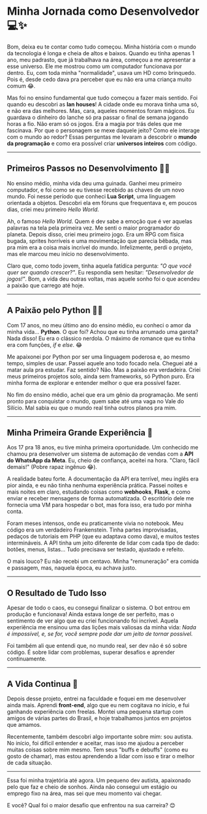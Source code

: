 # Minha Jornada como Desenvolvedor 💻✨  

Bom, deixa eu te contar como tudo começou. Minha história com o mundo da tecnologia é longa e cheia de altos e baixos. Quando eu tinha apenas 1 ano, meu padrasto, que já trabalhava na área, começou a me apresentar a esse universo. Ele me mostrou como um computador funcionava por dentro. Eu, com toda minha "normalidade", usava um HD como brinquedo. Pois é, desde cedo dava pra perceber que eu não era uma criança muito comum 😂.  

Mas foi no ensino fundamental que tudo começou a fazer mais sentido. Foi quando eu descobri as **lan houses**! A cidade onde eu morava tinha uma só, e não era das melhores. Mas, cara, aqueles momentos foram mágicos. Eu guardava o dinheiro do lanche só pra passar o final de semana jogando horas a fio. Não eram só os jogos. Era a magia por trás deles que me fascinava. Por que o personagem se mexe daquele jeito? Como ele interage com o mundo ao redor? Essas perguntas me levaram a descobrir o **mundo da programação** e como era possível criar **universos inteiros** com código.  

---

## Primeiros Passos no Desenvolvimento 👨‍💻  

No ensino médio, minha vida deu uma guinada. Ganhei meu primeiro computador, e foi como se eu tivesse recebido as chaves de um novo mundo. Foi nesse período que conheci **Lua Script**, uma linguagem orientada a objetos. Descobri ela em fóruns que frequentava e, em poucos dias, criei meu primeiro *Hello World*.  

Ah, o famoso *Hello World*. Quem é dev sabe a emoção que é ver aquelas palavras na tela pela primeira vez. Me senti o maior programador do planeta. Depois disso, criei meu primeiro jogo. Era um RPG com física bugada, sprites horríveis e uma movimentação que parecia bêbada, mas pra mim era a coisa mais incrível do mundo. Infelizmente, perdi o projeto, mas ele marcou meu início no desenvolvimento.  

Claro que, como todo jovem, tinha aquela fatídica pergunta: *"O que você quer ser quando crescer?"*. Eu respondia sem hesitar: *"Desenvolvedor de jogos!"*. Bom, a vida deu outras voltas, mas aquele sonho foi o que acendeu a paixão que carrego até hoje.  

---

## A Paixão pelo Python 🐍💙  

Com 17 anos, no meu último ano do ensino médio, eu conheci o amor da minha vida... **Python**. O que foi? Achou que eu tinha arrumado uma garota? Nada disso! Eu era o clássico nerdola. O máximo de romance que eu tinha era com funções, *if* e *else*. 😂  

Me apaixonei por Python por ser uma linguagem poderosa e, ao mesmo tempo, simples de usar. Passei aquele ano todo focado nela. Cheguei até a matar aula pra estudar. Faz sentido? Não. Mas a paixão era verdadeira. Criei meus primeiros projetos solo, ainda sem frameworks, só Python puro. Era minha forma de explorar e entender melhor o que era possível fazer.  

No fim do ensino médio, achei que era um gênio da programação. Me senti pronto para conquistar o mundo, quem sabe até uma vaga no Vale do Silício. Mal sabia eu que o mundo real tinha outros planos pra mim.  

---

## Minha Primeira Grande Experiência 🚀  

Aos 17 pra 18 anos, eu tive minha primeira oportunidade. Um conhecido me chamou pra desenvolver um sistema de automação de vendas com a **API do WhatsApp da Meta**. Eu, cheio de confiança, aceitei na hora. "Claro, fácil demais!" (Pobre rapaz ingênuo 😂).  

A realidade bateu forte. A documentação da API era terrível, meu inglês era pior ainda, e eu não tinha nenhuma experiência prática. Passei noites e mais noites em claro, estudando coisas como **webhooks**, **Flask**, e como enviar e receber mensagens de forma automatizada. O escritório dele me fornecia uma VM para hospedar o bot, mas fora isso, era tudo por minha conta.  

Foram meses intensos, onde eu praticamente vivia no notebook. Meu código era um verdadeiro Frankenstein. Tinha partes improvisadas, pedaços de tutoriais em PHP (que eu adaptava como dava), e muitos testes intermináveis. A API tinha um jeito diferente de lidar com cada tipo de dado: botões, menus, listas... Tudo precisava ser testado, ajustado e refeito.  

O mais louco? Eu não recebi um centavo. Minha "remuneração" era comida e passagem, mas, naquela época, eu achava justo.  

---

## O Resultado de Tudo Isso  

Apesar de todo o caos, eu consegui finalizar o sistema. O bot entrou em produção e funcionava! Ainda estava longe de ser perfeito, mas o sentimento de ver algo que eu criei funcionando foi incrível. Aquela experiência me ensinou uma das lições mais valiosas da minha vida: *Nada é impossível, e, se for, você sempre pode dar um jeito de tornar possível.*  

Foi também ali que entendi que, no mundo real, ser dev não é só sobre código. É sobre lidar com problemas, superar desafios e aprender continuamente.  

---

## A Vida Continua 🌱  

Depois desse projeto, entrei na faculdade e foquei em me desenvolver ainda mais. Aprendi **front-end**, algo que eu nem cogitava no início, e fui ganhando experiência com freelas. Montei uma pequena startup com amigos de várias partes do Brasil, e hoje trabalhamos juntos em projetos que amamos.  

Recentemente, também descobri algo importante sobre mim: sou autista. No início, foi difícil entender e aceitar, mas isso me ajudou a perceber muitas coisas sobre mim mesmo. Tem seus "buffs e debuffs" (como eu gosto de chamar), mas estou aprendendo a lidar com isso e tirar o melhor de cada situação.  

---

Essa foi minha trajetória até agora. Um pequeno dev autista, apaixonado pelo que faz e cheio de sonhos. Ainda não consegui um estágio ou emprego fixo na área, mas sei que meu momento vai chegar.  

E você? Qual foi o maior desafio que enfrentou na sua carreira? 😊  
